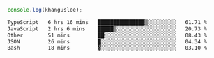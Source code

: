 ```js
console.log(khanguslee);
```

<!--START_SECTION:waka-->

```txt
TypeScript   6 hrs 16 mins   ███████████████▒░░░░░░░░░   61.71 %
JavaScript   2 hrs 6 mins    █████▒░░░░░░░░░░░░░░░░░░░   20.73 %
Other        51 mins         ██░░░░░░░░░░░░░░░░░░░░░░░   08.43 %
JSON         26 mins         █░░░░░░░░░░░░░░░░░░░░░░░░   04.34 %
Bash         18 mins         ▓░░░░░░░░░░░░░░░░░░░░░░░░   03.10 %
```

<!--END_SECTION:waka-->

<!--
**khanguslee/khanguslee** is a ✨ _special_ ✨ repository because its `README.md` (this file) appears on your GitHub profile.

Here are some ideas to get you started:

- 🔭 I’m currently working on ...
- 🌱 I’m currently learning ...
- 👯 I’m looking to collaborate on ...
- 🤔 I’m looking for help with ...
- 💬 Ask me about ...
- 📫 How to reach me: ...
- 😄 Pronouns: ...
- ⚡ Fun fact: ...
-->
